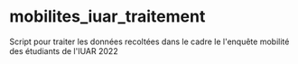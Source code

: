 # mobilites_iuar_traitement

Script pour traiter les données recoltées dans le cadre le l'enquête mobilité des étudiants de l'IUAR 2022
